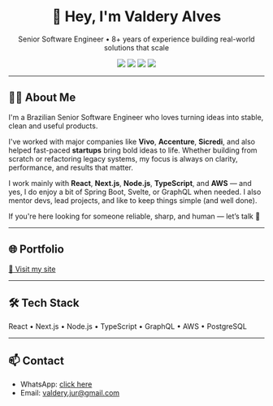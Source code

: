 <h1 align="center">👋 Hey, I'm Valdery Alves</h1>

<p align="center">
  Senior Software Engineer • 8+ years of experience building real-world solutions that scale
</p>

<p align="center">
  <img src="https://img.shields.io/badge/React-20232A?style=for-the-badge&logo=react&logoColor=61DAFB"/>
  <img src="https://img.shields.io/badge/Node.js-339933?style=for-the-badge&logo=nodedotjs&logoColor=white"/>
  <img src="https://img.shields.io/badge/TypeScript-007ACC?style=for-the-badge&logo=typescript&logoColor=white"/>
  <img src="https://img.shields.io/badge/Next.js-000000?style=for-the-badge&logo=nextdotjs&logoColor=white"/>
</p>

---

## 👨‍💻 About Me

I'm a Brazilian Senior Software Engineer who loves turning ideas into stable, clean and useful products. 

I've worked with major companies like **Vivo**, **Accenture**, **Sicredi**, and also helped fast-paced **startups** bring bold ideas to life. Whether building from scratch or refactoring legacy systems, my focus is always on clarity, performance, and results that matter.

I work mainly with **React**, **Next.js**, **Node.js**, **TypeScript**, and **AWS** — and yes, I do enjoy a bit of Spring Boot, Svelte, or GraphQL when needed. I also mentor devs, lead projects, and like to keep things simple (and well done).

If you're here looking for someone reliable, sharp, and human — let’s talk 🚀

---

## 🌐 Portfolio

[🔗 Visit my site](https://valderyalves.com.br/en)

---

## 🛠️ Tech Stack

React • Next.js • Node.js • TypeScript • GraphQL • AWS • PostgreSQL

---

## 📫 Contact

- WhatsApp: [click here](https://wa.me/5581985405144)
- Email: valdery.jur@gmail.com

